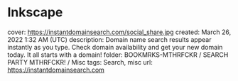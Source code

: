 # Inkscape

cover: https://instantdomainsearch.com/social_share.jpg
created: March 26, 2022 1:32 AM (UTC)
description: Domain name search results appear instantly as you type. Check domain availability and get your new domain today. It all starts with a domain!
folder: BOOKMRKS-MTHRFCKR / SEARCH PARTY MTHRFCKR! / Misc
tags: Search, misc
url: https://instantdomainsearch.com
